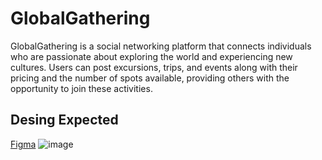 # GlobalGathering
GlobalGathering is a social networking platform that connects individuals who are passionate about exploring the world and experiencing new cultures. Users can post excursions, trips, and events along with their pricing and the number of spots available, providing others with the opportunity to join these activities. 
## Desing Expected
[Figma](https://www.figma.com/file/j7hBMEjDjxKR5KTrm1J1Z8/Gathering-Mobile?type=design&node-id=0-1&mode=design&t=C2IWt21zgeWzBYGr-0)
![image](https://github.com/cpcx04/GlobalGathering/assets/114216690/2bf5e16c-65df-487a-ba25-0fe563fbc857)

